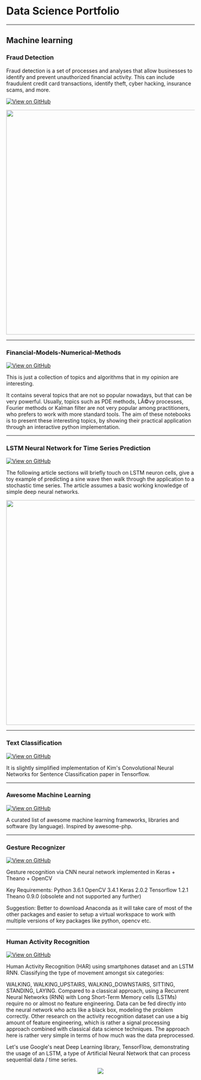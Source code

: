 # Data Science Portfolio
---
## Machine learning

### Fraud Detection

Fraud detection is a set of processes and analyses that allow businesses to identify and prevent unauthorized financial activity. This can include fraudulent credit card transactions, identify theft, cyber hacking, insurance scams, and more.

[![View on GitHub](https://img.shields.io/badge/GitHub-View_on_GitHub-blue?logo=GitHub)](https://github.com/sajankedia/fraud_detection)
<center><img src="[[https://example.com/image.png](https://www.google.com/search?sca_esv=0f6e5b6ea1476d14&rlz=1C5CHFA_enIN1056IN1056&sxsrf=AE3TifM3IaUabo42Jkl-h-Bzkv_Bpf_Z-g:1752300514392&q=lstm+neural+network+for+time+series+prediction&udm=2&fbs=AIIjpHxU7SXXniUZfeShr2fp4giZud1z6kQpMfoEdCJxnpm_3W-pLdZZVzNY_L9_ftx08kwv-_tUbRt8pOUS8_MjaceHwSbE7rHQVeqUDGmcWSh5yB2GAiR5esmFu9KSzs8c6vb0H-50tDdWhTi3bhMG0s76z_XMy8OT8JS-NEI144HpUp6iCg9JllixqbWEOUv3dYnSXpDemGUF4-GLnJe0E9sQg3qnVQ&sa=X&ved=2ahUKEwjc2MyN1LaOAxU5cGwGHWshMGwQtKgLKAJ6BAgcEAE&biw=1470&bih=832&dpr=2#vhid=ZMru59u5ceYhcM&vssid=mosaic)](https://www.google.com/search?q=Fraud+Detection&sca_esv=0f6e5b6ea1476d14&rlz=1C5CHFA_enIN1056IN1056&udm=2&biw=1470&bih=832&sxsrf=AE3TifM1dczB4qZTz8j-9HZnJwsHMx9Lnw%3A1752300598364&ei=NvxxaKf6FaaZseMPxIL1eA&ved=0ahUKEwin7dG11LaOAxWmTGwGHURBHQ8Q4dUDCBE&uact=5&oq=Fraud+Detection&gs_lp=EgNpbWciD0ZyYXVkIERldGVjdGlvbjIKEAAYgAQYQxiKBTIIEAAYgAQYsQMyChAAGIAEGEMYigUyBRAAGIAEMgUQABiABDIFEAAYgAQyBRAAGIAEMgUQABiABDIFEAAYgAQyBRAAGIAESPkDUMECWMECcAF4AJABAJgBlgGgAZYBqgEDMC4xuAEDyAEA-AEB-AECmAICoAKgAagCCsICChAjGCcYyQIY6gKYAwSSBwMxLjGgB84FsgcDMC4xuAebAcIHAzItMsgHCA&sclient=img#vhid=F8Ce7D-4TPz7aM&vssid=mosaic)" width="600"/></center>

---
### Financial-Models-Numerical-Methods

[![View on GitHub](https://img.shields.io/badge/GitHub-View_on_GitHub-blue?logo=GitHub)](https://github.com/sajankedia/Financial-Models-Numerical-Methods)

This is just a collection of topics and algorithms that in my opinion are interesting.

It contains several topics that are not so popular nowadays, but that can be very powerful. Usually, topics such as PDE methods, LÃ©vy processes, Fourier methods or Kalman filter are not very popular among practitioners, who prefers to work with more standard tools.
The aim of these notebooks is to present these interesting topics, by showing their practical application through an interactive python implementation.



---
### LSTM Neural Network for Time Series Prediction

[![View on GitHub](https://img.shields.io/badge/GitHub-View_on_GitHub-blue?logo=GitHub)](https://github.com/sajankedia/LSTM-Neural-Network-for-Time-Series-Prediction)

The following article sections will briefly touch on LSTM neuron cells, give a toy example of predicting a sine wave then walk through the application to a stochastic time series. The article assumes a basic working knowledge of simple deep neural networks.

<center><img src="[https://example.com/image.png](https://www.google.com/search?sca_esv=0f6e5b6ea1476d14&rlz=1C5CHFA_enIN1056IN1056&sxsrf=AE3TifM3IaUabo42Jkl-h-Bzkv_Bpf_Z-g:1752300514392&q=lstm+neural+network+for+time+series+prediction&udm=2&fbs=AIIjpHxU7SXXniUZfeShr2fp4giZud1z6kQpMfoEdCJxnpm_3W-pLdZZVzNY_L9_ftx08kwv-_tUbRt8pOUS8_MjaceHwSbE7rHQVeqUDGmcWSh5yB2GAiR5esmFu9KSzs8c6vb0H-50tDdWhTi3bhMG0s76z_XMy8OT8JS-NEI144HpUp6iCg9JllixqbWEOUv3dYnSXpDemGUF4-GLnJe0E9sQg3qnVQ&sa=X&ved=2ahUKEwjc2MyN1LaOAxU5cGwGHWshMGwQtKgLKAJ6BAgcEAE&biw=1470&bih=832&dpr=2#vhid=ZMru59u5ceYhcM&vssid=mosaic)" width="600"/></center>


---
### Text Classification

[![View on GitHub](https://img.shields.io/badge/GitHub-View_on_GitHub-blue?logo=GitHub)](https://github.com/sajankedia/cnn-text-classification-tf#readme)

It is slightly simplified implementation of Kim's Convolutional Neural Networks for Sentence Classification paper in Tensorflow.



---
### Awesome Machine Learning

[![View on GitHub](https://img.shields.io/badge/GitHub-View_on_GitHub-blue?logo=GitHub)](https://github.com/sajankedia/awesome-machine-learning)

A curated list of awesome machine learning frameworks, libraries and software (by language). Inspired by awesome-php.



---
### Gesture Recognizer

[![View on GitHub](https://img.shields.io/badge/GitHub-View_on_GitHub-blue?logo=GitHub)](https://github.com/sajankedia/CNNGestureRecognizer)

Gesture recognition via CNN neural network implemented in Keras + Theano + OpenCV

Key Requirements: Python 3.6.1 OpenCV 3.4.1 Keras 2.0.2 Tensorflow 1.2.1 Theano 0.9.0 (obsolete and not supported any further)

Suggestion: Better to download Anaconda as it will take care of most of the other packages and easier to setup a virtual workspace to work with multiple versions of key packages like python, opencv etc.



---
### Human Activity Recognition

[![View on GitHub](https://img.shields.io/badge/GitHub-View_on_GitHub-blue?logo=GitHub)](https://github.com/sajankedia/LSTM-Human-Activity-Recognition)

Human Activity Recognition (HAR) using smartphones dataset and an LSTM RNN. Classifying the type of movement amongst six categories:

WALKING,
WALKING_UPSTAIRS,
WALKING_DOWNSTAIRS,
SITTING,
STANDING,
LAYING.
Compared to a classical approach, using a Recurrent Neural Networks (RNN) with Long Short-Term Memory cells (LSTMs) require no or almost no feature engineering. Data can be fed directly into the neural network who acts like a black box, modeling the problem correctly. Other research on the activity recognition dataset can use a big amount of feature engineering, which is rather a signal processing approach combined with classical data science techniques. The approach here is rather very simple in terms of how much was the data preprocessed.

Let's use Google's neat Deep Learning library, TensorFlow, demonstrating the usage of an LSTM, a type of Artificial Neural Network that can process sequential data / time series.

<center><img src="images/human_activity.jpg"/></center>


